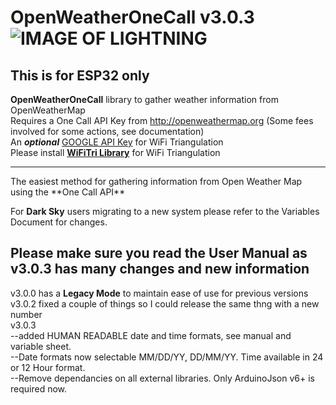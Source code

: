 # OpenWeatherOneCall v3.0.3   ![IMAGE OF LIGHTNING](https://github.com/JHershey69/OpenWeatherOneCall/blob/master/images/lightning.jpg)
## This is for ESP32 only 

**OpenWeatherOneCall** library to gather weather information from OpenWeatherMap
<br>Requires a One Call API Key from http://openweathermap.org (Some fees involved for some actions, see documentation)<br>
An _**optional**_ [GOOGLE API Key](https://developers.google.com/maps/documentation/javascript/get-api-key) for WiFi Triangulation<br> 
Please install [**WiFiTri Library**](http://www.github.com/jhershey69/WiFiTri) for WiFi Triangulation
<hr>
The easiest method for gathering information from Open Weather Map using the **One Call API**

For **Dark Sky** users migrating to a new system please refer to the Variables Document for changes.

## Please make sure you read the User Manual as v3.0.3 has many changes and new information
v3.0.0 has a **Legacy Mode** to maintain ease of use for previous versions
<br>v3.0.2 fixed a couple of things so I could release the same thng with a new number
<br>v3.0.3 
<br>--added HUMAN READABLE date and time formats, see manual and variable sheet.
<br>--Date formats now selectable MM/DD/YY, DD/MM/YY. Time available in 24 or 12 Hour format.
<br>--Remove dependancies on all external libraries. Only ArduinoJson v6+ is required now.
